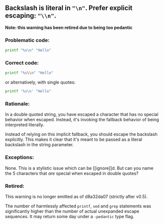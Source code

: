 ## Backslash is literal in `"\n"`. Prefer explicit escaping: `"\\n"`.

**Note: this warning has been retired due to being too pedantic**

### Problematic code:

```sh
printf "%s\n" "Hello"
```

### Correct code:

```sh
printf "%s\\n" "Hello"
```

or alternatively, with single quotes:

```sh
printf '%s\n' "Hello"
```

### Rationale:

In a double quoted string, you have escaped a character that has no special behavior when escaped. Instead, it's invoking the fallback behavior of being interpreted literally.

Instead of relying on this implicit fallback, you should escape the backslash explicitly. This makes it clear that it's meant to be passed as a literal backslash in the string parameter.

### Exceptions:

None. This is a stylistic issue which can be [[ignore]]d. But can you name the 5 characters that *are* special when escaped in double quotes?

### Retired:

This warning is no longer emitted as of d8a32da07 (strictly after v0.5).

The number of harmlessly affected `printf`, `sed` and `grep` statements was significantly higher than the number of actual unexpanded escape sequences. It may return some day under a `-pedantic` type flag.